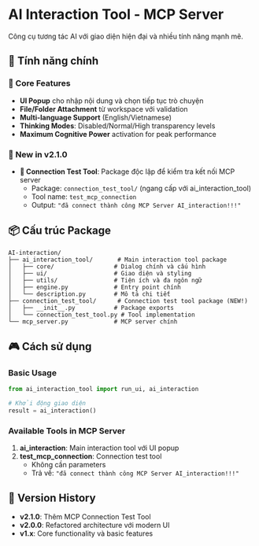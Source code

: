 # AI Interaction Tool - MCP Server

Công cụ tương tác AI với giao diện hiện đại và nhiều tính năng mạnh mẽ.

## 🚀 Tính năng chính

### 🎯 Core Features
- **UI Popup** cho nhập nội dung và chọn tiếp tục trò chuyện
- **File/Folder Attachment** từ workspace với validation
- **Multi-language Support** (English/Vietnamese)
- **Thinking Modes**: Disabled/Normal/High transparency levels
- **Maximum Cognitive Power** activation for peak performance

### 🔧 New in v2.1.0
- **🔗 Connection Test Tool**: Package độc lập để kiểm tra kết nối MCP server
  - Package: `connection_test_tool/` (ngang cấp với ai_interaction_tool)
  - Tool name: `test_mcp_connection`
  - Output: `"đã connect thành công MCP Server AI_interaction!!!"`

## 📦 Cấu trúc Package

```
AI-interaction/
├── ai_interaction_tool/       # Main interaction tool package
│   ├── core/                 # Dialog chính và cấu hình
│   ├── ui/                   # Giao diện và styling
│   ├── utils/                # Tiện ích và đa ngôn ngữ
│   ├── engine.py             # Entry point chính
│   └── description.py        # Mô tả chi tiết
├── connection_test_tool/      # Connection test tool package (NEW!)
│   ├── __init__.py           # Package exports
│   └── connection_test_tool.py # Tool implementation
└── mcp_server.py             # MCP server chính
```

## 🎮 Cách sử dụng

### Basic Usage
```python
from ai_interaction_tool import run_ui, ai_interaction

# Khởi động giao diện
result = ai_interaction()
```

### Available Tools in MCP Server
1. **ai_interaction**: Main interaction tool với UI popup
2. **test_mcp_connection**: Connection test tool
   - Không cần parameters
   - Trả về: `"đã connect thành công MCP Server AI_interaction!!!"`

## 🔄 Version History

- **v2.1.0**: Thêm MCP Connection Test Tool
- **v2.0.0**: Refactored architecture với modern UI
- **v1.x**: Core functionality và basic features
